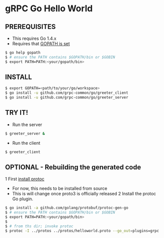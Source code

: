 gRPC Go Hello World
===================

PREREQUISITES
-------------

- This requires Go 1.4.x
- Requires that [GOPATH is set](https://golang.org/doc/code.html#GOPATH)
```sh
$ go help gopath
$ # ensure the PATH contains $GOPATH/bin or $GOBIN
$ export PATH=PATH:<your/gopath/bin>
```

INSTALL
-------

```sh
$ export GOPATH=<path/to/your/go/workspace>
$ go install -u github.com/grpc-common/go/greeter_client
$ go install -u github.com/grpc-common/go/greeter_server
```

TRY IT!
-------

- Run the server
```sh
$ greeter_server &
```

- Run the client
```sh
$ greeter_client
```

OPTIONAL - Rebuilding the generated code
----------------------------------------

1 First [install protoc](https://github.com/google/protobuf/blob/master/INSTALL.txt)
  - For now, this needs to be installed from source
  - This is will change once proto3 is officially released
2 Install the protoc Go plugin.
```sh
$ go install -a github.com/golang/protobuf/protoc-gen-go
$ # ensure the PATH contains $GOPATH/bin or $GOBIN
$ export PATH=PATH:<your/gopath/bin>
$
$ # from ths dir; invoke protoc
$ protoc -I ../protos ../protos/helloworld.proto --go_out=plugins=grpc:.
```
